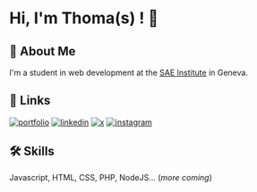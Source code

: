 # Hi, I'm Thoma(s) ! 👋


## 🚀 About Me
I'm a student in web development at the [SAE Institute](https://sae.swiss) in Geneva.
## 🔗 Links
[![portfolio](https://img.shields.io/badge/thbo.ch-000?style=for-the-badge&logo=ko-fi&logoColor=white)](https://thbo.ch/)
[![linkedin](https://img.shields.io/badge/thomas_boehi-0A66C2?style=for-the-badge&logo=linkedin&logoColor=white)](https://www.linkedin.com/in/thomas-boehi-326781266/)
[![x](https://img.shields.io/badge/thboehi-f2f4f3?style=for-the-badge&logo=data:image/svg%2bxml;base64,PHN2ZyByb2xlPSJpbWciIHZpZXdCb3g9IjAgMCAyNCAyNCIgeG1sbnM9Imh0dHA6Ly93d3cudzMub3JnLzIwMDAvc3ZnIj48dGl0bGU+WDwvdGl0bGU+PHBhdGggZD0iTTE4LjkwMSAxLjE1M2gzLjY4bC04LjA0IDkuMTlMMjQgMjIuODQ2aC03LjQwNmwtNS44LTcuNTg0LTYuNjM4IDcuNTg0SC40NzRsOC42LTkuODNMMCAxLjE1NGg3LjU5NGw1LjI0MyA2LjkzMlpNMTcuNjEgMjAuNjQ0aDIuMDM5TDYuNDg2IDMuMjRINC4yOThaIi8+PC9zdmc+)](https://x.com/thboehi) 
[![instagram](https://img.shields.io/badge/thboehi-c72785?style=for-the-badge&logo=instagram&logoColor=white)](https://www.instagram.com/thboehi/)


## 🛠 Skills
Javascript, HTML, CSS, PHP, NodeJS... (_more coming_)
